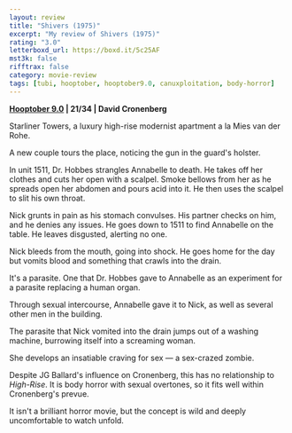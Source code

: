 ```yaml
---
layout: review
title: "Shivers (1975)"
excerpt: "My review of Shivers (1975)"
rating: "3.0"
letterboxd_url: https://boxd.it/5c25AF
mst3k: false
rifftrax: false
category: movie-review
tags: [tubi, hooptober, hooptober9.0, canuxploitation, body-horror]
---
```


<b><a href="https://boxd.it/pOmcY/detail" target="_blank" rel="noopener">Hooptober 9.0</a> | 21/34 | David Cronenberg</b>

Starliner Towers, a luxury high-rise modernist apartment a la Mies van der Rohe.

A new couple tours the place, noticing the gun in the guard's holster.

In unit 1511, Dr. Hobbes strangles Annabelle to death. He takes off her clothes and cuts her open with a scalpel. Smoke bellows from her as he spreads open her abdomen and pours acid into it. He then uses the scalpel to slit his own throat.

Nick grunts in pain as his stomach convulses. His partner checks on him, and he denies any issues. He goes down to 1511 to find Annabelle on the table. He leaves disgusted, alerting no one.

Nick bleeds from the mouth, going into shock. He goes home for the day but vomits blood and something that crawls into the drain.

It's a parasite. One that Dr. Hobbes gave to Annabelle as an experiment for a parasite replacing a human organ.

Through sexual intercourse, Annabelle gave it to Nick, as well as several other men in the building.

The parasite that Nick vomited into the drain jumps out of a washing machine, burrowing itself into a screaming woman.

She develops an insatiable craving for sex — a sex-crazed zombie.

Despite JG Ballard's influence on Cronenberg, this has no relationship to <i>High-Rise</i>. It is body horror with sexual overtones, so it fits well within Cronenberg's prevue.

It isn't a brilliant horror movie, but the concept is wild and deeply uncomfortable to watch unfold.

